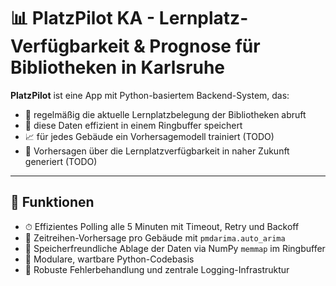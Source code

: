 
# 📊 PlatzPilot KA - Lernplatz-Verfügbarkeit & Prognose für Bibliotheken in Karlsruhe

**PlatzPilot** ist eine App mit Python-basiertem Backend-System, das:

- 🔄 regelmäßig die aktuelle Lernplatzbelegung der Bibliotheken abruft
- 💾 diese Daten effizient in einem Ringbuffer speichert
- 📈 für jedes Gebäude ein Vorhersagemodell trainiert (TODO)
- 🔮 Vorhersagen über die Lernplatzverfügbarkeit in naher Zukunft generiert (TODO)

---

## 🚀 Funktionen

- ⏱ Effizientes Polling alle 5 Minuten mit Timeout, Retry und Backoff
- 🧠 Zeitreihen-Vorhersage pro Gebäude mit `pmdarima.auto_arima`
- 💾 Speicherfreundliche Ablage der Daten via NumPy `memmap` im Ringbuffer
- 📁 Modulare, wartbare Python-Codebasis
- 🔐 Robuste Fehlerbehandlung und zentrale Logging-Infrastruktur
